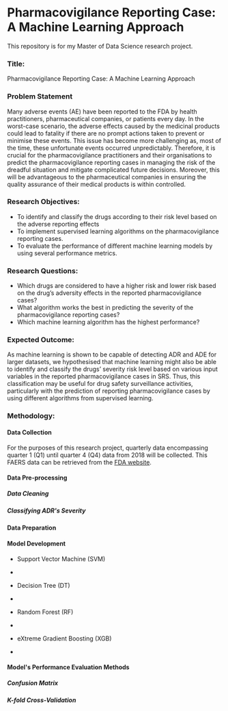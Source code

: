 # Pharmacovigilance Reporting Case: A Machine Learning Approach

This repository is for my Master of Data Science research project.


### Title: 

Pharmacovigilance Reporting Case: A Machine Learning Approach

### Problem Statement

Many adverse events (AE) have been reported to the FDA by health practitioners, pharmaceutical companies, or patients every day. In the worst-case scenario, the adverse effects caused by the medicinal products could lead to fatality if there are no prompt actions taken to prevent or minimise these events. This issue has become more challenging as, most of the time, these unfortunate events occurred unpredictably. Therefore, it is crucial for the pharmacovigilance practitioners and their organisations to predict the pharmacovigilance reporting cases in managing the risk of the dreadful situation and mitigate complicated future decisions. Moreover, this will be advantageous to the pharmaceutical companies in ensuring the quality assurance of their medical products is within controlled.

### Research Objectives:

+ To identify and classify the drugs according to their risk level based on the adverse reporting effects
+ To implement supervised learning algorithms on the pharmacovigilance reporting cases.
+ To evaluate the performance of different machine learning models by using several performance metrics.

### Research Questions:

+ Which drugs are considered to have a higher risk and lower risk based on the drug’s adversity effects in the reported pharmacovigilance cases?
+ What algorithm works the best in predicting the severity of the pharmacovigilance reporting cases?
+ Which machine learning algorithm has the highest performance?

### Expected Outcome:

As machine learning is shown to be capable of detecting ADR and ADE for larger datasets, we hypothesised that machine learning might also be able to identify and classify the drugs’ severity risk level based on various input variables in the reported pharmacovigilance cases in SRS. Thus, this classification may be useful for drug safety surveillance activities, particularly with the prediction of reporting pharmacovigilance cases by using different algorithms from supervised learning.

### Methodology:

#### Data Collection

For the purposes of this research project, quarterly data encompassing quarter 1 (Q1) until quarter 4 (Q4) data from 2018 will be collected. This FAERS data can be retrieved from the [FDA website](https://fis.fda.gov/extensions/FPD-QDE-FAERS/FPD-QDE-FAERS.html).

#### Data Pre-processing

##### Data Cleaning


##### Classifying ADR's Severity


#### Data Preparation


#### Model Development

* Support Vector Machine (SVM)
+

* Decision Tree (DT)
+

* Random Forest (RF)
+

* eXtreme Gradient Boosting (XGB)
+

#### Model's Performance Evaluation Methods

##### Confusion Matrix


##### K-fold Cross-Validation


